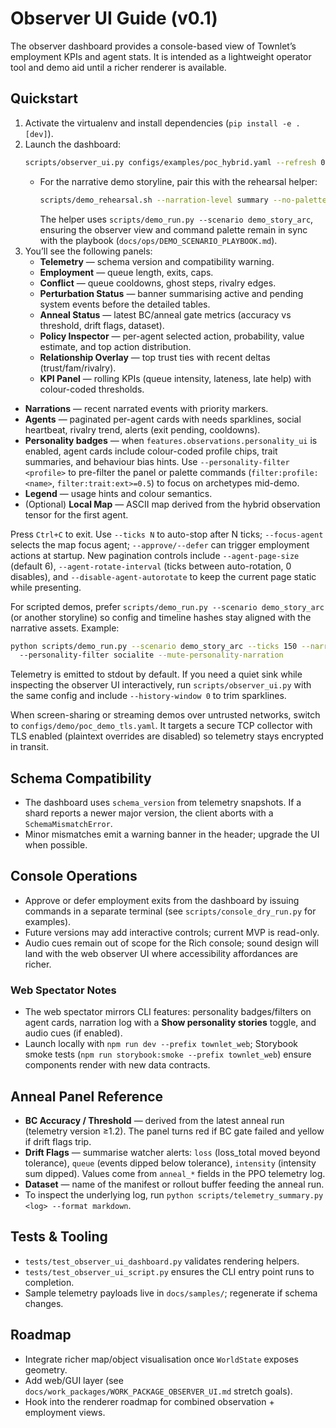 # Observer UI Guide (v0.1)

The observer dashboard provides a console-based view of Townlet’s employment KPIs and agent stats. It is intended as a lightweight operator tool and demo aid until a richer renderer is available.

## Quickstart
1. Activate the virtualenv and install dependencies (`pip install -e .[dev]`).
2. Launch the dashboard:
   ```bash
   scripts/observer_ui.py configs/examples/poc_hybrid.yaml --refresh 0.5 [--focus-agent alice]
   ```
   - For the narrative demo storyline, pair this with the rehearsal helper:
     ```bash
     scripts/demo_rehearsal.sh --narration-level summary --no-palette
     ```
     The helper uses `scripts/demo_run.py --scenario demo_story_arc`, ensuring the observer view and command palette remain in sync with the playbook (`docs/ops/DEMO_SCENARIO_PLAYBOOK.md`).
3. You’ll see the following panels:
   - **Telemetry** — schema version and compatibility warning.
   - **Employment** — queue length, exits, caps.
   - **Conflict** — queue cooldowns, ghost steps, rivalry edges.
   - **Perturbation Status** — banner summarising active and pending system events before the detailed tables.
   - **Anneal Status** — latest BC/anneal gate metrics (accuracy vs threshold, drift flags, dataset).
   - **Policy Inspector** — per-agent selected action, probability, value estimate, and top action distribution.
   - **Relationship Overlay** — top trust ties with recent deltas (trust/fam/rivalry).
   - **KPI Panel** — rolling KPIs (queue intensity, lateness, late help) with colour-coded thresholds.
- **Narrations** — recent narrated events with priority markers.
- **Agents** — paginated per-agent cards with needs sparklines, social heartbeat, rivalry trend, alerts (exit pending, cooldowns).
- **Personality badges** — when `features.observations.personality_ui` is enabled, agent cards include colour-coded profile chips, trait summaries, and behaviour bias hints. Use `--personality-filter <profile>` to pre-filter the panel or palette commands (`filter:profile:<name>`, `filter:trait:ext>=0.5`) to focus on archetypes mid-demo.
- **Legend** — usage hints and colour semantics.
- (Optional) **Local Map** — ASCII map derived from the hybrid observation tensor for the first agent.

Press `Ctrl+C` to exit. Use `--ticks N` to auto-stop after N ticks; `--focus-agent` selects the map focus agent; `--approve/--defer` can trigger employment actions at startup. New pagination controls include `--agent-page-size` (default 6), `--agent-rotate-interval` (ticks between auto-rotation, 0 disables), and `--disable-agent-autorotate` to keep the current page static while presenting.

For scripted demos, prefer `scripts/demo_run.py --scenario demo_story_arc` (or another storyline) so config and timeline hashes stay aligned with the narrative assets. Example:

```bash
python scripts/demo_run.py --scenario demo_story_arc --ticks 150 --narration-level summary \\
  --personality-filter socialite --mute-personality-narration
```

Telemetry is emitted to stdout by default. If you need a quiet sink while inspecting the observer UI interactively, run `scripts/observer_ui.py` with the same config and include `--history-window 0` to trim sparklines.

When screen-sharing or streaming demos over untrusted networks, switch to
`configs/demo/poc_demo_tls.yaml`. It targets a secure TCP collector with TLS
enabled (plaintext overrides are disabled) so telemetry stays encrypted in transit.


## Schema Compatibility
- The dashboard uses `schema_version` from telemetry snapshots. If a shard reports a newer major version, the client aborts with a `SchemaMismatchError`.
- Minor mismatches emit a warning banner in the header; upgrade the UI when possible.

## Console Operations
- Approve or defer employment exits from the dashboard by issuing commands in a separate terminal (see `scripts/console_dry_run.py` for examples).
- Future versions may add interactive controls; current MVP is read-only.
- Audio cues remain out of scope for the Rich console; sound design will land with the web observer UI where accessibility affordances are richer.

### Web Spectator Notes
- The web spectator mirrors CLI features: personality badges/filters on agent cards, narration log with a **Show personality stories** toggle, and audio cues (if enabled).
- Launch locally with `npm run dev --prefix townlet_web`; Storybook smoke tests (`npm run storybook:smoke --prefix townlet_web`) ensure components render with new data contracts.

## Anneal Panel Reference
- **BC Accuracy / Threshold** — derived from the latest anneal run (telemetry version ≥1.2). The panel turns red if BC gate failed and yellow if drift flags trip.
- **Drift Flags** — summarise watcher alerts: `loss` (loss_total moved beyond tolerance), `queue` (events dipped below tolerance), `intensity` (intensity sum dipped). Values come from `anneal_*` fields in the PPO telemetry log.
- **Dataset** — name of the manifest or rollout buffer feeding the anneal run.
- To inspect the underlying log, run `python scripts/telemetry_summary.py <log> --format markdown`.

## Tests & Tooling
- `tests/test_observer_ui_dashboard.py` validates rendering helpers.
- `tests/test_observer_ui_script.py` ensures the CLI entry point runs to completion.
- Sample telemetry payloads live in `docs/samples/`; regenerate if schema changes.

## Roadmap
- Integrate richer map/object visualisation once `WorldState` exposes geometry.
- Add web/GUI layer (see `docs/work_packages/WORK_PACKAGE_OBSERVER_UI.md` stretch goals).
- Hook into the renderer roadmap for combined observation + employment views.
